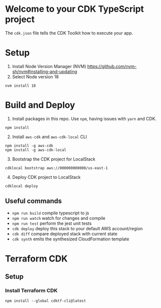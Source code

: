 # Welcome to your CDK TypeScript project
The `cdk.json` file tells the CDK Toolkit how to execute your app.

# Setup
1. Install Node Version Manager (NVM)
https://github.com/nvm-sh/nvm#installing-and-updating
2. Select Node version 18
```shell
nvm install 18
```

# Build and Deploy
1. Install packages in this repo. Use `npm`, having issues with `yarn` and CDK.
```shell
npm install
```
2. Install `aws-cdk` and `aws-cdk-local` CLI
```shell
npm install -g aws-cdk
npm install -g aws-cdk-local
```
3. Bootstrap the CDK project for LocalStack
```shell
cdklocal bootstrap aws://000000000000/us-east-1
```
4. Deploy CDK project to LocalStack
```shell
cdklocal deploy
```

## Useful commands

* `npm run build`   compile typescript to js
* `npm run watch`   watch for changes and compile
* `npm run test`    perform the jest unit tests
* `cdk deploy`      deploy this stack to your default AWS account/region
* `cdk diff`        compare deployed stack with current state
* `cdk synth`       emits the synthesized CloudFormation template

# Terraform CDK
## Setup
### Install Terraform CDK
```shell
npm install --global cdktf-cli@latest
```